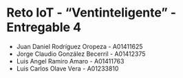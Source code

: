 # Reto IoT - “Ventinteligente” - Entregable 4

* Juan Daniel Rodríguez Oropeza - A01411625
* Jorge Claudio González Becerril - A01412375
* Luis Angel Ramiro Amaro - A01411763
* Luis Carlos Olave Vera - A01233810